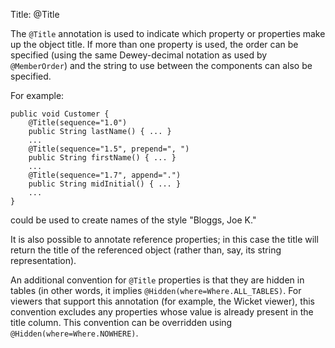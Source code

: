 Title: @Title

The `@Title` annotation is used to indicate which property or properties
make up the object title. If more than one property is used, the order
can be specified (using the same Dewey-decimal notation as used by
`@MemberOrder`) and the string to use between the components can also be
specified.

For example:

    public void Customer {
        @Title(sequence="1.0")
        public String lastName() { ... }
        ...
        @Title(sequence="1.5", prepend=", ")
        public String firstName() { ... }
        ...
        @Title(sequence="1.7", append=".")
        public String midInitial() { ... }
        ...
    }

could be used to create names of the style "Bloggs, Joe K."

It is also possible to annotate reference properties; in this case the
title will return the title of the referenced object (rather than, say,
its string representation).

An additional convention for `@Title` properties is that they are hidden
in tables (in other words, it implies `@Hidden(where=Where.ALL_TABLES)`.
For viewers that support this annotation (for example, the Wicket
viewer), this convention excludes any properties whose value is already
present in the title column. This convention can be overridden using
`@Hidden(where=Where.NOWHERE)`.
